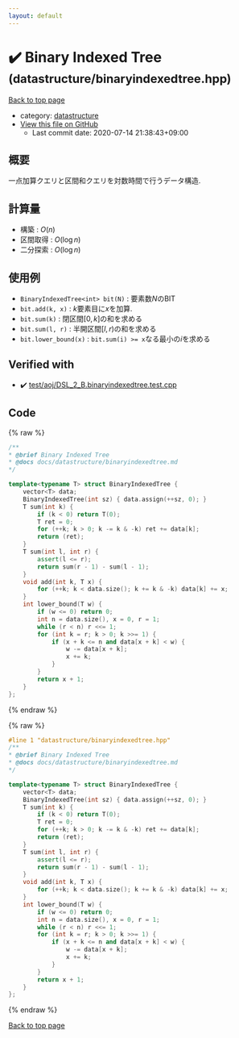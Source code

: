 ```yaml
---
layout: default
---
```


<!-- mathjax config similar to math.stackexchange -->
<script type="text/javascript" async
  src="https://cdnjs.cloudflare.com/ajax/libs/mathjax/2.7.5/MathJax.js?config=TeX-MML-AM_CHTML">
</script>
<script type="text/x-mathjax-config">
  MathJax.Hub.Config({
    TeX: { equationNumbers: { autoNumber: "AMS" }},
    tex2jax: {
      inlineMath: [ ['$','$'] ],
      processEscapes: true
    },
    "HTML-CSS": { matchFontHeight: false },
    displayAlign: "left",
    displayIndent: "2em"
  });
</script>

<script type="text/javascript" src="https://cdnjs.cloudflare.com/ajax/libs/jquery/3.4.1/jquery.min.js"></script>
<script src="https://cdn.jsdelivr.net/npm/jquery-balloon-js@1.1.2/jquery.balloon.min.js" integrity="sha256-ZEYs9VrgAeNuPvs15E39OsyOJaIkXEEt10fzxJ20+2I=" crossorigin="anonymous"></script>
<script type="text/javascript" src="../../assets/js/copy-button.js"></script>
<link rel="stylesheet" href="../../assets/css/copy-button.css" />


# :heavy_check_mark: Binary Indexed Tree <small>(datastructure/binaryindexedtree.hpp)</small>

<a href="../../index.html">Back to top page</a>

* category: <a href="../../index.html#8dc87745f885a4cc532acd7b15b8b5fe">datastructure</a>
* <a href="{{ site.github.repository_url }}/blob/master/datastructure/binaryindexedtree.hpp">View this file on GitHub</a>
    - Last commit date: 2020-07-14 21:38:43+09:00




## 概要

一点加算クエリと区間和クエリを対数時間で行うデータ構造.

## 計算量

* 構築 : $O(n)$
* 区間取得 : $O(\log n)$
* 二分探索 : $O(\log n)$

## 使用例

* `BinaryIndexedTree<int> bit(N)` : 要素数$N$のBIT
* `bit.add(k, x)` : $k$要素目に$x$を加算.
* `bit.sum(k)` : 閉区間$[0, k]$の和を求める
* `bit.sum(l, r)` : 半開区間$[l, r)$の和を求める
* `bit.lower_bound(x)` : `bit.sum(i) >= x`なる最小の$i$を求める


## Verified with

* :heavy_check_mark: <a href="../../verify/test/aoj/DSL_2_B.binaryindexedtree.test.cpp.html">test/aoj/DSL_2_B.binaryindexedtree.test.cpp</a>


## Code

<a id="unbundled"></a>
{% raw %}
```cpp
/**
* @brief Binary Indexed Tree
* @docs docs/datastructure/binaryindexedtree.md
*/

template<typename T> struct BinaryIndexedTree {
    vector<T> data;
    BinaryIndexedTree(int sz) { data.assign(++sz, 0); }
    T sum(int k) {
        if (k < 0) return T(0);
        T ret = 0;
        for (++k; k > 0; k -= k & -k) ret += data[k];
        return (ret);
    }
    T sum(int l, int r) {
        assert(l <= r);
        return sum(r - 1) - sum(l - 1);
    }
    void add(int k, T x) {
        for (++k; k < data.size(); k += k & -k) data[k] += x;
    }
    int lower_bound(T w) {
        if (w <= 0) return 0;
        int n = data.size(), x = 0, r = 1;
        while (r < n) r <<= 1;
        for (int k = r; k > 0; k >>= 1) {
            if (x + k <= n and data[x + k] < w) {
                w -= data[x + k];
                x += k;
            }
        }
        return x + 1;
    }
};

```
{% endraw %}

<a id="bundled"></a>
{% raw %}
```cpp
#line 1 "datastructure/binaryindexedtree.hpp"
/**
* @brief Binary Indexed Tree
* @docs docs/datastructure/binaryindexedtree.md
*/

template<typename T> struct BinaryIndexedTree {
    vector<T> data;
    BinaryIndexedTree(int sz) { data.assign(++sz, 0); }
    T sum(int k) {
        if (k < 0) return T(0);
        T ret = 0;
        for (++k; k > 0; k -= k & -k) ret += data[k];
        return (ret);
    }
    T sum(int l, int r) {
        assert(l <= r);
        return sum(r - 1) - sum(l - 1);
    }
    void add(int k, T x) {
        for (++k; k < data.size(); k += k & -k) data[k] += x;
    }
    int lower_bound(T w) {
        if (w <= 0) return 0;
        int n = data.size(), x = 0, r = 1;
        while (r < n) r <<= 1;
        for (int k = r; k > 0; k >>= 1) {
            if (x + k <= n and data[x + k] < w) {
                w -= data[x + k];
                x += k;
            }
        }
        return x + 1;
    }
};

```
{% endraw %}

<a href="../../index.html">Back to top page</a>

